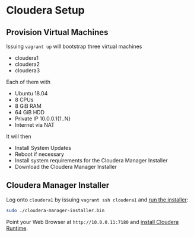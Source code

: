 # Cloudera Setup

## Provision Virtual Machines

Issuing `vagrant up` will bootstrap three virtual machines

- cloudera1
- cloudera2
- cloudera3

Each of them with

- Ubuntu 18.04
- 8 CPUs
- 8 GiB RAM
- 64 GiB HDD
- Private IP 10.0.0.1{1..N}
- Internet via NAT

It will then

- Install System Updates
- Reboot if necessary
- Install system requirements for the Cloudera Manager Installer
- Download the Cloudera Manager Installer

## Cloudera Manager Installer

Log onto `cloudera1` by issuing `vagrant ssh cloudera1` and [run the
installer][install]:

```bash
sudo ./cloudera-manager-installer.bin
```

Point your Web Browser at `http://10.0.0.11:7180` and [install Cloudera
Runtime][runtime].

[install]: https://docs.cloudera.com/cdp-private-cloud-base/7.1.6/installation/topics/cdp-quick-start-streams-run-cm-server-installer.html
[runtime]: https://docs.cloudera.com/cdp-private-cloud-base/7.1.6/installation/topics/cdp-quick-start-deployment-streams-install-runtime.html
